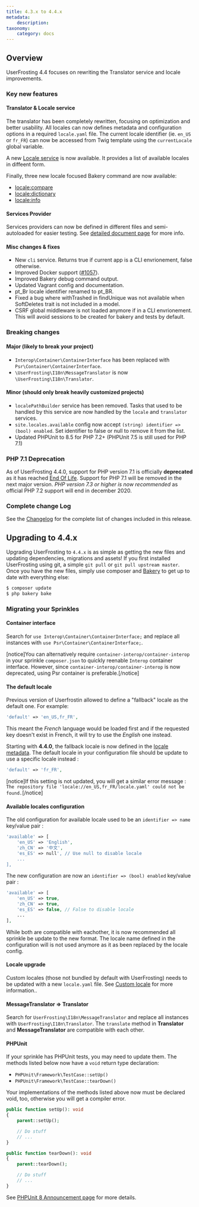 ```yaml
---
title: 4.3.x to 4.4.x
metadata:
    description:
taxonomy:
    category: docs
---
```


## Overview

UserFrosting 4.4 focuses on rewriting the Translator service and locale improvements.

### Key new features

#### Translator & Locale service
The translator has been completely rewritten, focusing on optimization and better usability. All locales can now defines metadata and configuration options in a required `locale.yaml` file. The current locale identifier (ie. `en_US` or `fr_FR`) can now be accessed from Twig template using the `currentLocale` global variable.

A new [Locale service](/services/default-services#locale) is now available. It provides a list of available locales in diffeent form.

Finally, three new locale focused Bakery command are now available:
- [locale:compare](/cli/commands#locale-compare)
- [locale:dictionary](/cli/commands#locale-dictionary)
- [locale:info](/cli/commands#locale-info)

#### Services Provider

Services providers can now be defined in different files and semi-autoloaded for easier testing. See [detailed document page](/services/adding-services#in-an-independent-services-class) for more info.

#### Misc changes & fixes

- New `cli` service. Returns true if current app is a CLI envrionement, false otherwise.
- Improved Docker support ([#1057](https://github.com/userfrosting/UserFrosting/issues/1057)).
- Improved Bakery debug command output.
- Updated Vagrant config and documentation.
- pt_Br locale identifier renamed to pt_BR.
- Fixed a bug where withTrashed in findUnique was not available when SoftDeletes trait is not included in a model.
- CSRF global middleware is not loaded anymore if in a CLI envrionement. This will avoid sessions to be created for bakery and tests by default.

### Breaking changes

#### Major (likely to break your project)
- `Interop\Container\ContainerInterface` has been replaced with `Psr\Container\ContainerInterface`.
- `\UserFrosting\I18n\MessageTranslator` is now `\UserFrosting\I18n\Translator`.

#### Minor (should only break heavily customized projects)
- `localePathBuilder` service has been removed. Tasks that used to be handled by this service are now handled by the `locale` and `translator` services.
- `site.locales.available` config now accept `(string) identifier => (bool) enabled`. Set identifier to false or null to remove it from the list.
- Updated PHPUnit to 8.5 for PHP 7.2+ (PHPUnit 7.5 is still used for PHP 7.1)

### PHP 7.1 Deprecation

As of UserFrosting 4.4.0, support for PHP version 7.1 is officially **deprecated** as it has reached [End Of Life](http://php.net/supported-versions.php). Support for PHP 7.1 will be removed in the next major version. *PHP version 7.3 or higher is now recommended* as official PHP 7.2 support will end in december 2020.

### Complete change Log

See the [Changelog](https://github.com/userfrosting/UserFrosting/blob/master/CHANGELOG.md#v440) for the complete list of changes included in this release.

## Upgrading to 4.4.x

Upgrading UserFrosting to `4.4.x` is as simple as getting the new files and updating dependencies, migrations and assets! If you first installed UserFrosting using git, a simple `git pull` or `git pull upstream master`. Once you have the new files, simply use composer and [Bakery](/cli) to get up to date with everything else:

```bash
$ composer update
$ php bakery bake
```

### Migrating your Sprinkles

#### Container interface

Search for `use Interop\Container\ContainerInterface;` and replace all instances with `use Psr\Container\ContainerInterface;`.

[notice]You can alternatively require `container-interop/container-interop` in your sprinkle `composer.json` to quickly reenable `Interop` container interface. However, since `container-interop/container-interop` is now deprecated, using Psr container is preferable.[/notice]

#### The default locale

Previous version of Userfrostin allowed to define a "fallback" locale as the default one. For example:

```php
'default' => 'en_US,fr_FR',
```

This meant the _French_ language would be loaded first and if the requested key doesn't exist in French, it will try to use the _English_ one instead.

Starting with **4.4.0**, the fallback locale is now defined in the [locale metadata](/i18n/custom-locale). The default locale in your configuration file should be update to use a specific locale instead :

```php
'default' => 'fr_FR',
```

[notice]If this setting is not updated, you will get a similar error message : `The repository file 'locale://en_US,fr_FR/locale.yaml' could not be found.`[/notice]

#### Available locales configuration

The old configuration for available locale used to be an `identifier => name` key/value pair :

```php
'available' => [
    'en_US' => 'English',
    'zh_CN' => '中文',
    'es_ES' => null', // Use null to disable locale
    ...
],
```

The new configuration are now an `identifier => (bool) enabled` key/value pair :

```php
'available' => [
    'en_US' => true,
    'zh_CN' => true,
    'es_ES' => false, // False to disable locale
    ...
],
```

While both are compatible with eachother, it is now recommended all sprinkle be update to the new format. The locale name defined in the configuration will is not used anymore as it as been replaced by the locale config.

#### Locale upgrade

Custom locales (those not bundled by default with UserFrosting) needs to be updated with a new `locale.yaml` file. See [Custom locale](/i18n/custom-locale) for more information..

#### MessageTranslator => Translator

Search for `UserFrosting\I18n\MessageTranslator` and replace all instances with `UserFrosting\I18n\Translator`. The `translate` method in **Translator** and **MessageTranslator** are compatible with each other.

#### PHPUnit

If your sprinkle has PHPUnit tests, you may need to update them. The methods listed below now have a `void` return type declaration:

- `PHPUnit\Framework\TestCase::setUp()`
- `PHPUnit\Framework\TestCase::tearDown()`

Your implementations of the methods listed above now must be declared void, too, otherwise you will get a compiler error.

```php
public function setUp(): void
{
    parent::setUp();

    // Do stuff
    // ...
}

public function tearDown(): void
{
    parent::tearDown();

    // Do stuff
    // ...
}
```

See [PHPUnit 8 Announcement page](https://phpunit.de/announcements/phpunit-8.html) for more details.

